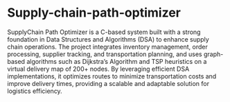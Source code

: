 # Supply-chain-path-optimizer
SupplyChain Path Optimizer is a C-based system built with a strong foundation in Data Structures and Algorithms (DSA) to enhance supply chain operations. The project integrates inventory management, order processing, supplier tracking, and transportation planning, and uses graph-based algorithms such as Dijkstra’s Algorithm and TSP heuristics on a virtual delivery map of 200+ nodes. By leveraging efficient DSA implementations, it optimizes routes to minimize transportation costs and improve delivery times, providing a scalable and adaptable solution for logistics efficiency.
